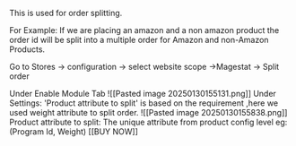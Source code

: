 This is used for order splitting.

For Example: If we are placing an amazon and a non amazon product the order id will be split into a multiple order for Amazon and non-Amazon Products. 

Go to Stores -> configuration -> select website scope ->Magestat -> Split order

Under Enable Module Tab
![[Pasted image 20250130155131.png]]
Under Settings:
	 'Product attribute to split' is based on the requirement ,here we used weight attribute to split order.
	![[Pasted image 20250130155838.png]]
	Product attribute to split: The unique attribute from product config level eg:(Program Id, Weight) [[BUY NOW]]